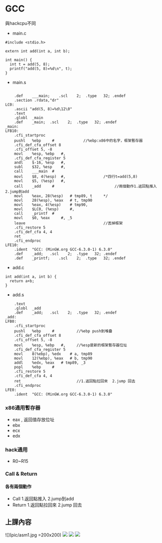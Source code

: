 # GCC

與hackcpu不同
* main.c
```
#include <stdio.h>

extern int add(int a, int b);

int main() {
  int t = add(5, 8);
  printf("add(5, 8)=%d\n", t);
}
```
* main.s
```

	.def	___main;	.scl	2;	.type	32;	.endef
	.section .rdata,"dr"
LC0:
	.ascii "add(5, 8)=%d\12\0"
	.text
	.globl	_main
	.def	_main;	.scl	2;	.type	32;	.endef
_main:
LFB10:
	.cfi_startproc
	pushl	%ebp	 #             //%ebp:x86中的名字，框架暫存器
	.cfi_def_cfa_offset 8
	.cfi_offset 5, -8
	movl	%esp, %ebp	 #,
	.cfi_def_cfa_register 5
	andl	$-16, %esp	 #,
	subl	$32, %esp	 #,
	call	___main	 #
	movl	$8, 4(%esp)	 #,                 /*四行t=add(5,8)
	movl	$5, (%esp)	 #,                     
	call	_add	 #                           //兩個動作1.返回點推入 2.jump到add
	movl	%eax, 28(%esp)	 # tmp89, t     */
	movl	28(%esp), %eax	 # t, tmp90
	movl	%eax, 4(%esp)	 # tmp90,
	movl	$LC0, (%esp)	 #,
	call	_printf	 #
	movl	$0, %eax	 #, _5
	leave                                   //丟掉框架
	.cfi_restore 5
	.cfi_def_cfa 4, 4
	ret
	.cfi_endproc
LFE10:
	.ident	"GCC: (MinGW.org GCC-6.3.0-1) 6.3.0"
	.def	_add;	.scl	2;	.type	32;	.endef
	.def	_printf;	.scl	2;	.type	32;	.endef

```
* add.c
```
int add(int a, int b) {
  return a+b;
}
```

* add.s
```
	.text
	.globl	_add
	.def	_add;	.scl	2;	.type	32;	.endef
_add:
LFB0:
	.cfi_startproc
	pushl	%ebp	 #          //%ebp push到堆疊
	.cfi_def_cfa_offset 8
	.cfi_offset 5, -8
	movl	%esp, %ebp	 #,     //%esp是新的框架暫存器位址
	.cfi_def_cfa_register 5
	movl	8(%ebp), %edx	 # a, tmp89
	movl	12(%ebp), %eax	 # b, tmp90
	addl	%edx, %eax	 # tmp89, _3
	popl	%ebp	 #
	.cfi_restore 5
	.cfi_def_cfa 4, 4
	ret							//1.返回點拉回來  2.jump 回去
	.cfi_endproc
LFE0:
	.ident	"GCC: (MinGW.org GCC-6.3.0-1) 6.3.0"

```
### x86通用暫存器
* eax  , 返回值存放位址
* ebx
* ecx
* edx
### hack通用
* R0~R15

### Call & Return
#### 各有兩個動作
* Call
	1.返回點推入 2.jump到add
* Return
	1.返回點拉回來  2.jump 回去


## 上課內容

![](pic/asm1.jpg =200x200)
![](pic/asm2.jpg=200x200)
![](pic/asm3.jpg=200x200)
![](pic/asm4.jpg=200x200)
